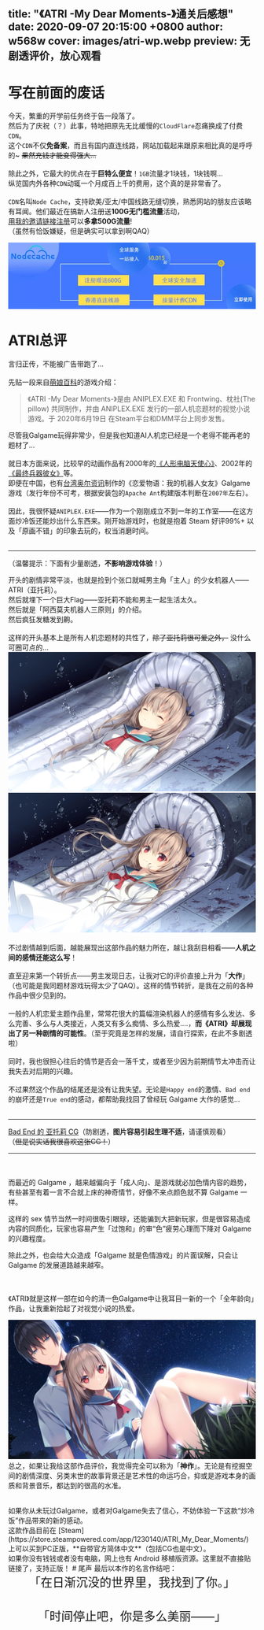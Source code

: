 title: "《ATRI -My Dear Moments-》通关后感想"
date: 2020-09-07 20:15:00 +0800
author: w568w
cover: images/atri-wp.webp
preview: 无剧透评价，放心观看
---
# 写在前面的废话
今天，繁重的开学前任务终于告一段落了。  
然后为了庆祝（？）此事，特地把原先无比缓慢的`CloudFlare`忍痛换成了付费`CDN`。  
这个`CDN`不仅**免备案**，而且有国内直连线路，网站加载起来跟原来相比真的是呼呼的~ ~~果然充钱才能变得强大...~~    
</br>
除此之外，它最大的优点在于**巨特么便宜**！`1GB`流量才1块钱，1块钱啊...  
纵览国内外各种`CDN`动辄一个月成百上千的费用，这个真的是非常香了。   
</br>
`CDN`名叫`Node Cache`，支持欧美/亚太/中国线路无缝切换，熟悉网站的朋友应该略有耳闻。他们最近在搞新人注册送**100G无门槛流量**活动，  
[用我的邀请链接注册](https://console-api.nodecache.com/f?aff=rz1q04)可以**多拿500G流量**!  
（虽然有恰饭嫌疑，但是确实可以拿到啊QAQ） 

![Node Cache 宣传图](images/nodecache-banner.webp)

# ATRI总评
言归正传，不能被广告带跑了...  
</br>
先贴一段来自[萌娘百科](https://zh.moegirl.org.cn/ATRI_-My_Dear_Moments-)的游戏介绍：  

> 《ATRI -My Dear Moments-》是由 ANIPLEX.EXE 和 Frontwing、枕社(The pillow) 共同制作，并由 ANIPLEX.EXE 发行的一部人机恋题材的视觉小说游戏。于 2020年6月19日 在Steam平台和DMM平台上同步发售。

 
尽管我Galgame玩得非常少，但是我也知道AI人机恋已经是一个老得不能再老的题材了...  
</br>
就日本方面来说，比较早的动画作品有2000年的[《人形电脑天使心》](https://zh.moegirl.org.cn/%E4%BA%BA%E5%BD%A2%E7%94%B5%E8%84%91%E5%A4%A9%E4%BD%BF%E5%BF%83)、2002年的[《最终兵器彼女》](https://baike.baidu.com/item/%E6%9C%80%E7%BB%88%E5%85%B5%E5%99%A8%E5%A5%B3%E5%8F%8B/3224767)等。  
即便在中国，也有[台湾奥尔资讯](http://www.auer.com.tw/)制作的《恋爱物语：我的机器人女友》Galgame游戏（发行年份不可考，根据安装包的`Apache Ant`构建版本判断在`2007年`左右）。  
</br>
因此，我很怀疑`ANIPLEX.EXE`——作为一个刚刚成立不到一年的工作室——在这方面炒冷饭还能炒出什么东西来。刚开始游戏时，也就是抱着 Steam 好评99%+ 以及「原画不错」的印象去玩的，权当消磨时间。  
</br>

---

（温馨提示：下面有少量剧透，**不影响游戏体验**！）  

开头的剧情非常平淡，也就是捡到个张口就喊男主角「主人」的少女机器人——ATRI（亚托莉）。  
然后就埋下一个巨大Flag——亚托莉不能和男主一起生活太久。  
然后就是「阿西莫夫机器人三原则」的介绍。  
然后疯狂发糖发到齁。   
</br> 
这样的开头基本上是所有人机恋题材的共性了，~~除了亚托莉很可爱之外，~~ 没什么可圈可点的...  
![沉睡的亚托莉](images/ev003bl.webp)  
![苏醒的亚托莉](images/ev003el.webp)
</br> </br> 
不过剧情越到后面，越能展现出这部作品的魅力所在，越让我刮目相看——**人机之间的感情还能这么写**！  
</br>
直至迎来第一个转折点——男主发现日志，让我对它的评价直接上升为「**大作**」（也可能是我同题材游戏玩得太少了QAQ）。这样的情节转折，是我在之前的各种作品中很少见到的。  
</br> 
一般的人机恋爱主题作品里，常常花很大的篇幅渲染机器人的感情有多么发达、多么完善、多么与人类接近，人类又有多么痴情、多么热爱....，**而《ATRI》却展现出了另一种剧情的可能性**。（至于究竟是怎样的发展，请自行探索，在此不多剧透啦）  
</br> 
同时，我也很担心往后的情节是否会一落千丈，或者至少因为前期情节太冲击而让我失去对后期的兴趣。  
</br> 
不过果然这个作品的结尾还是没有让我失望。无论是`Happy end`的激情、`Bad end`的崩坏还是`True end`的感动，都帮助我找回了曾经玩 Galgame 大作的感觉...  
</br> 

---
[Bad End 的 亚托莉 CG](images/ev019bl.webp)（防剧透，**图片容易引起生理不适**，请谨慎观看）  
（~~但是说实话我很喜欢这张CG！~~）

---

</br> 
</br> 
而最近的 Galgame ，越来越偏向于「成人向」、是游戏就必加色情内容的趋势，有些甚至有着一言不合就上床的神奇情节，好像不来点颜色就不算 Galgame 一样。    

这样的 sex 情节当然一时间很吸引眼球，还能骗到大把新玩家，但是很容易造成内容的同质化，玩家也容易产生「过饱和」的审“色”疲劳心理而下降对 Galgame 的兴趣程度。  

除此之外，也会给大众造成「Galgame 就是色情游戏」的片面误解，只会让 Galgame 的发展道路越来越窄。  

</br></br>
《ATRI》就是这样一部在如今的清一色Galgame中让我耳目一新的一个「全年龄向」作品，让我重新拾起了对视觉小说的热爱。

![Eden 中的斑鸠夏生与处于「特殊状态」的亚托莉](images/ev012bl.webp)  
总之，如果让我给这部作品评价，我觉得完全可以称为「**神作**」。无论是有挖掘空间的剧情深度、另类末世的故事背景还是艺术性的命运巧合，抑或是游戏本身的画质和背景音乐，都达到的很高的水准。  

</br>
如果你从未玩过Galgame，或者对Galgame失去了信心，不妨体验一下这款“炒冷饭”作品带来的新的感动。  
</br>
这款作品目前在 [Steam](https://store.steampowered.com/app/1230140/ATRI_My_Dear_Moments/) 上可以买到PC正版，**自带官方简体中文**（包括CG也是中文）。   
</br>
如果你没有钱钱或者没有电脑，网上也有 Android 移植版资源。这里就不直接贴链接了，支持正版！
# 尾声
最后以本作的名言作结吧：   
<center><font size=5>「在日渐沉没的世界里，我找到了你。」</font> </center> 
</br></br>
<center><font size=5>「时间停止吧，你是多么美丽——」</font> </center> 